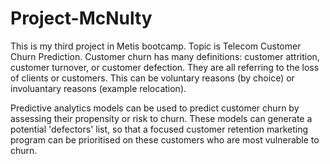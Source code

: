 # Project-McNulty
This is my third project in Metis bootcamp. Topic is Telecom Customer Churn Prediction.
Customer churn has many definitions: customer attrition, customer turnover, or customer defection. They are all referring to the loss of clients or customers. This can be voluntary reasons (by choice) or involuantary reasons (example relocation).

Predictive analytics models can be used to predict customer churn by assessing their propensity or risk to churn. These models can generate a potential 'defectors' list, so that a focused customer retention marketing program can be prioritised on these customers who are most vulnerable to churn.
